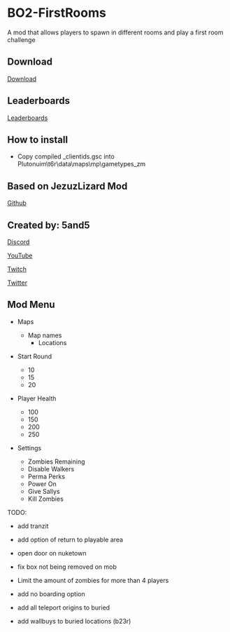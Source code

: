 # BO2-FirstRooms
 A mod that allows players to spawn in different rooms and play a first room challenge

## Download
[Download](https://www.mediafire.com/file/ddy59wfv2r663oh/BO2-FirstRooms.zip/file)

## Leaderboards
[Leaderboards](https://docs.google.com/spreadsheets/d/1eY93xGNydtTuZEoO-EQ-Qwj_ben_gRoHoEOYNFGGhXE/edit#gid=0)

## How to install
- Copy compiled _clientids.gsc into Plutonuim\t6r\data\maps\mp\gametypes_zm

## Based on JezuzLizard Mod

[Github](https://github.com/JezuzLizard)

## Created by: 5and5

[Discord](https://discord.gg/Z44Vnjd)

[YouTube](https://www.youtube.com/user/Zomb0s4life)

[Twitch](https://twitch.tv/5and5)

[Twitter](https://twitter.com/5and55)

## Mod Menu

* Maps
    * Map names
        * Locations

* Start Round
    * 10
    * 15
    * 20

* Player Health
    * 100
    * 150
    * 200
    * 250

* Settings
    * Zombies Remaining
    * Disable Walkers
    * Perma Perks
    * Power On
    * Give Sallys
    * Kill Zombies


TODO:
- add tranzit
- add option of return to playable area
- open door on nuketown
- fix box not being removed on mob
- Limit the amount of zombies for more than 4 players
- add no boarding option

- add all teleport origins to buried
- add wallbuys to buried locations (b23r)